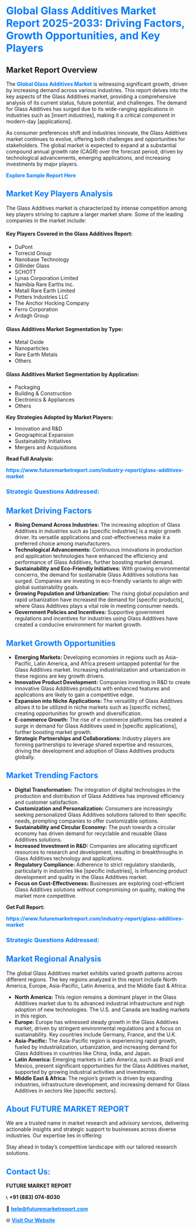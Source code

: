 <h1 style="color: #007BFF;">Global Glass Additives Market Report 2025-2033: Driving Factors, Growth Opportunities, and Key Players</h1>

<section id="overview">
<h2>Market Report Overview</h2>
<p>The <a href="https://www.futuremarketreport.com/industry-report/glass-additives-market" style="color: #007BFF; text-decoration: none;"><strong>Global Glass Additives Market</strong></a> is witnessing significant growth, driven by increasing demand across various industries. This report delves into the key aspects of the Glass Additives market, providing a comprehensive analysis of its current status, future potential, and challenges. The demand for Glass Additives has surged due to its wide-ranging applications in industries such as [insert industries], making it a critical component in modern-day [applications].</p>
<p>As consumer preferences shift and industries innovate, the Glass Additives market continues to evolve, offering both challenges and opportunities for stakeholders. The global market is expected to expand at a substantial compound annual growth rate (CAGR) over the forecast period, driven by technological advancements, emerging applications, and increasing investments by major players.</p>
</section>

<section id="overview">
<p><a href="https://www.futuremarketreport.com/request-sample/reportId=45837" style="color: #007BFF; text-decoration: none;"><strong>Explore Sample Report Here</strong></a></p>
</section>

<section id="key-players">
<h2 style="color: #007BFF;">Market Key Players Analysis</h2>
<p>The Glass Additives market is characterized by intense competition among key players striving to capture a larger market share. Some of the leading companies in the market include:</p>
<h4>Key Players Covered in the Glass Additives Report:</h4>
<ul><li>DuPont</li><li>Torrecid Group</li><li>Nanobase Technology</li><li>Gillinder Glass</li><li>SCHOTT</li><li>Lynas Corporation Limited</li><li>Namibia Rare Earths Inc.</li><li>Metall Rare Earth Limited</li><li>Potters Industries LLC</li><li>The Anchor Hocking Company</li><li>Ferro Corporation</li><li>Ardagh Group</li></ul>
<h4>Glass Additives Market Segmentation by Type:</h4>
<ul><li>Metal Oxide</li><li>Nanoparticles</li><li>Rare Earth Metals</li><li>Others</li></ul>

<h4>Glass Additives Market Segmentation by Application:</h4>
<ul><li>Packaging</li><li>Building &amp; Construction</li><li>Electronics &amp; Appliances</li><li>Others</li></ul>
<p><strong>Key Strategies Adopted by Market Players:</strong></p>
<ul>
<li>Innovation and R&D</li>
<li>Geographical Expansion</li>
<li>Sustainability Initiatives</li>
<li>Mergers and Acquisitions</li>
</ul>
</section>

<section>
<p><strong>Read Full Analysis: </strong></p><a href="https://www.futuremarketreport.com/industry-report/glass-additives-market" style="color: #007BFF; text-decoration: none;"><strong>https://www.futuremarketreport.com/industry-report/glass-additives-market</strong></a>
<h3 style="color: #007BFF;">Strategic Questions Addressed:</h3>
</section>

<section id="driving-factors">
<h2 style="color: #007BFF;">Market Driving Factors</h2>
<ul>
<li><strong>Rising Demand Across Industries:</strong> The increasing adoption of Glass Additives in industries such as [specific industries] is a major growth driver. Its versatile applications and cost-effectiveness make it a preferred choice among manufacturers.</li>
<li><strong>Technological Advancements:</strong> Continuous innovations in production and application technologies have enhanced the efficiency and performance of Glass Additives, further boosting market demand.</li>
<li><strong>Sustainability and Eco-Friendly Initiatives:</strong> With growing environmental concerns, the demand for sustainable Glass Additives solutions has surged. Companies are investing in eco-friendly variants to align with global sustainability goals.</li>
<li><strong>Growing Population and Urbanization:</strong> The rising global population and rapid urbanization have increased the demand for [specific products], where Glass Additives plays a vital role in meeting consumer needs.</li>
<li><strong>Government Policies and Incentives:</strong> Supportive government regulations and incentives for industries using Glass Additives have created a conducive environment for market growth.</li>
</ul>
</section>

<section id="growth-opportunities">
<h2 style="color: #007BFF;">Market Growth Opportunities</h2>
<ul>
<li><strong>Emerging Markets:</strong> Developing economies in regions such as Asia-Pacific, Latin America, and Africa present untapped potential for the Glass Additives market. Increasing industrialization and urbanization in these regions are key growth drivers.</li>
<li><strong>Innovative Product Development:</strong> Companies investing in R&D to create innovative Glass Additives products with enhanced features and applications are likely to gain a competitive edge.</li>
<li><strong>Expansion into Niche Applications:</strong> The versatility of Glass Additives allows it to be utilized in niche markets such as [specific niches], creating opportunities for growth and diversification.</li>
<li><strong>E-commerce Growth:</strong> The rise of e-commerce platforms has created a surge in demand for Glass Additives used in [specific applications], further boosting market growth.</li>
<li><strong>Strategic Partnerships and Collaborations:</strong> Industry players are forming partnerships to leverage shared expertise and resources, driving the development and adoption of Glass Additives products globally.</li>
</ul>
</section>

<section id="trending-factors">
<h2 style="color: #007BFF;">Market Trending Factors</h2>
<ul>
<li><strong>Digital Transformation:</strong> The integration of digital technologies in the production and distribution of Glass Additives has improved efficiency and customer satisfaction.</li>
<li><strong>Customization and Personalization:</strong> Consumers are increasingly seeking personalized Glass Additives solutions tailored to their specific needs, prompting companies to offer customizable options.</li>
<li><strong>Sustainability and Circular Economy:</strong> The push towards a circular economy has driven demand for recyclable and reusable Glass Additives solutions.</li>
<li><strong>Increased Investment in R&D:</strong> Companies are allocating significant resources to research and development, resulting in breakthroughs in Glass Additives technology and applications.</li>
<li><strong>Regulatory Compliance:</strong> Adherence to strict regulatory standards, particularly in industries like [specific industries], is influencing product development and quality in the Glass Additives market.</li>
<li><strong>Focus on Cost-Effectiveness:</strong> Businesses are exploring cost-efficient Glass Additives solutions without compromising on quality, making the market more competitive.</li>
</ul>
</section>

<section>
<p><strong>Get Full Report: </strong></p><a href="https://www.futuremarketreport.com/industry-report/glass-additives-market" style="color: #007BFF; text-decoration: none;"><strong>https://www.futuremarketreport.com/industry-report/glass-additives-market</strong></a>
<h3 style="color: #007BFF;">Strategic Questions Addressed:</h3>
</section>


<section id="regional-analysis">
<h2 style="color: #007BFF;">Market Regional Analysis</h2>
<p>The global Glass Additives market exhibits varied growth patterns across different regions. The key regions analyzed in this report include North America, Europe, Asia-Pacific, Latin America, and the Middle East & Africa:</p>
<ul>
<li><strong>North America:</strong> This region remains a dominant player in the Glass Additives market due to its advanced industrial infrastructure and high adoption of new technologies. The U.S. and Canada are leading markets in this region.</li>
<li><strong>Europe:</strong> Europe has witnessed steady growth in the Glass Additives market, driven by stringent environmental regulations and a focus on sustainability. Key countries include Germany, France, and the U.K.</li>
<li><strong>Asia-Pacific:</strong> The Asia-Pacific region is experiencing rapid growth, fueled by industrialization, urbanization, and increasing demand for Glass Additives in countries like China, India, and Japan.</li>
<li><strong>Latin America:</strong> Emerging markets in Latin America, such as Brazil and Mexico, present significant opportunities for the Glass Additives market, supported by growing industrial activities and investments.</li>
<li><strong>Middle East & Africa:</strong> The region’s growth is driven by expanding industries, infrastructure development, and increasing demand for Glass Additives in sectors like [specific sectors].</li>
</ul>
</section>

<footer>
<h2 style="color: #007BFF;">About FUTURE MARKET REPORT</h2>
<p>We are a trusted name in market research and advisory services, delivering actionable insights and strategic support to businesses across diverse industries. Our expertise lies in offering:</p>

<p>Stay ahead in today’s competitive landscape with our tailored research solutions.</p>

<h2 style="color: #007BFF;">Contact Us:</h2>
<p><strong>FUTURE MARKET REPORT</strong></p>
<p>📞 <strong>+91 (883) 074-8030</strong></p>
<p>📧 <strong><a href="mailto:help@futuremarketreport.com" style="color: #007BFF;">help@futuremarketreport.com</a></strong></p>
<p>🌐 <strong><a href="https://www.futuremarketreport.com/" style="color: #007BFF;">Visit Our Website</a></strong></p>
</footer>